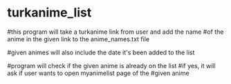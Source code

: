 # turkanime_list

#this program will take a turkanime link from user and add the name
#of the anime in the given link to the anime_names.txt file

#given animes will also include the date it's been added to the list

#program will check if the given anime is already on the list
#if yes, it will ask if user wants to open myanimelist page of the
#given anime
